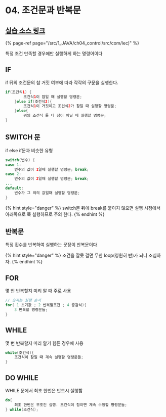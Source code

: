 # 04. 조건문과 반복문

## [실습 소스 링크](https://github.com/jinrang2/TJS_BigData/tree/master/src/1_JAVA/ch04_control/src/com/lec)

{% page-ref page="/src/1_JAVA/ch04_control/src/com/lec)" %}

특정 조건 만족할 경우에만 실행하게 하는 명령어이다

## IF

if 뒤의 조건문의 참 거짓 여부에 따라 각각의 구문을 실행한다.

```java
if(조건식1) {
        조건식1이 참일 때 실행할 명령문;
    }else if(조건식2){
        조건식1이 거짓이고 조건식2가 참일 때 실행할 명령문;
    }else{
        위의 조건식 둘 다 참이 아닐 때 실행할 명령문;
}
```

## SWITCH 문

if else if문과 비슷한 유형

```java
switch(변수) {
case 1:
    변수의 값이 1일때 실행할 명령문; break;
case 2:
    변수의 값이 2일때 실행할 명령문; break;
...
default:
    변수가 그 외의 값일때 실행할 명령문;
}
```

{% hint style="danger" %}
switch문 뒤에 break를 붙이지 않으면 실행 시점에서 아래쪽으로 쭉 실행하므로 주의 한다.
{% endhint %}

## 반복문

특정 횟수를 반복하여 실행하는 문장이 반복문이다

{% hint style="danger" %}
조건을 잘못 걸면 무한 loop\(영원히 반\)가 되니 조심하자.
{% endhint %}

## FOR

몇 번 반복할지 미리 알 때 주로 사용

```java
// 숫자는 실행 순서
for( 1 초기값 ; 2 반복할조건 ; 4 증감식){
    3 반복할 명령문들;
}
```

## WHILE

몇 번 반복할지 미리 알기 힘든 경우에 사용

```java
while(조건식){
    조건식이 참일 때 계속 실행할 명령문들;
}
```

## DO WHILE

WHILE 문에서 최초 한번은 반드시 실행함

```java
do{
    최초 한번은 무조건 실행. 조건식이 참이면 계속 수행할 명령문들;
} while(조건식);
```

